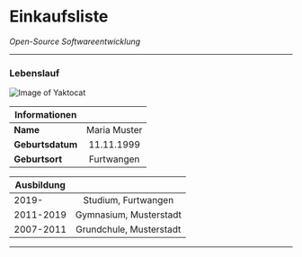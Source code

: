 # Einkaufsliste
*Open-Source Softwareentwicklung*

---

### Lebenslauf

![Image of Yaktocat](https://www.thispersondoesnotexist.com/image)

| Informationen      |                        |
| ------------- |:----------------------:| 
| **Name**          | Maria Muster | 
| **Geburtsdatum**     | 11.11.1999 |  
| **Geburtsort**      | Furtwangen |   


| Ausbildung      |                        |
| ------------- |:----------------------:| 
| 2019-     | Studium, Furtwangen |
| 2011-2019     | Gymnasium, Musterstadt |
| 2007-2011     | Grundchule, Musterstadt|  
    


---
